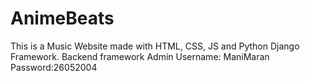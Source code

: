 # AnimeBeats

This is a Music Website made with HTML, CSS, JS and Python Django Framework.
Backend framework Admin
Username: ManiMaran
Password:26052004
